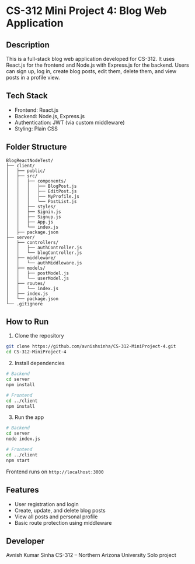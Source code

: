 # CS-312 Mini Project 4: Blog Web Application

## Description

This is a full-stack blog web application developed for CS-312. It uses React.js for the frontend and Node.js with Express.js for the backend. Users can sign up, log in, create blog posts, edit them, delete them, and view posts in a profile view.

## Tech Stack

- Frontend: React.js
- Backend: Node.js, Express.js
- Authentication: JWT (via custom middleware)
- Styling: Plain CSS

## Folder Structure

```
BlogReactNodeTest/
├── client/
│   ├── public/
│   ├── src/
│   │   ├── components/
│   │   │   ├── BlogPost.js
│   │   │   ├── EditPost.js
│   │   │   ├── MyProfile.js
│   │   │   └── PostList.js
│   │   ├── styles/
│   │   ├── Signin.js
│   │   ├── Signup.js
│   │   ├── App.js
│   │   └── index.js
│   ├── package.json
├── server/
│   ├── controllers/
│   │   ├── authController.js
│   │   └── blogController.js
│   ├── middleware/
│   │   └── authMiddleware.js
│   ├── models/
│   │   ├── postModel.js
│   │   └── userModel.js
│   ├── routes/
│   │   └── index.js
│   ├── index.js
│   └── package.json
└── .gitignore
````

## How to Run

1. Clone the repository

```bash
git clone https://github.com/avnishsinha/CS-312-MiniProject-4.git
cd CS-312-MiniProject-4
````

2. Install dependencies

```bash
# Backend
cd server
npm install

# Frontend
cd ../client
npm install
```

3. Run the app

```bash
# Backend
cd server
node index.js

# Frontend
cd ../client
npm start
```

Frontend runs on `http://localhost:3000`

## Features

* User registration and login
* Create, update, and delete blog posts
* View all posts and personal profile
* Basic route protection using middleware

## Developer

Avnish Kumar Sinha
CS-312 – Northern Arizona University
Solo project

```